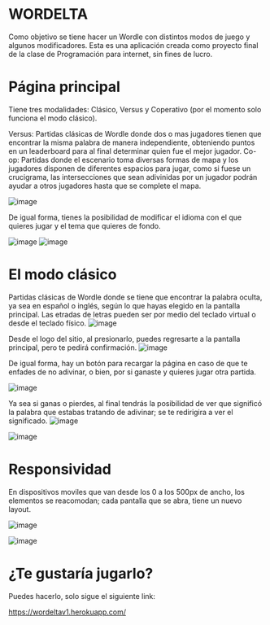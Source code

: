 # WORDELTA

Como objetivo se tiene hacer un Wordle con distintos modos de juego y algunos modificadores.
Esta es una aplicación creada como proyecto final de la clase de Programación para internet, sin fines de lucro.

# Página principal
Tiene tres modalidades: Clásico, Versus y Coperativo (por el momento solo funciona el modo clásico).

Versus: Partidas clásicas de Wordle donde dos o mas jugadores tienen que encontrar la misma palabra de manera independiente, obteniendo puntos en un leaderboard para al final determinar quien fue el mejor jugador.
Co-op: Partidas donde el escenario toma diversas formas de mapa y los jugadores disponen de diferentes espacios para jugar, como si fuese un crucigrama, las intersecciones que sean adivinidas por un jugador podrán ayudar a otros jugadores hasta que se complete el mapa.

![image](https://user-images.githubusercontent.com/70966003/168871990-3d32cac5-5cc4-4e64-bfb2-cfd06b7d85dc.png)

De igual forma, tienes la posibilidad de modificar el idioma con el que quieres jugar y el tema que quieres de fondo.

![image](https://user-images.githubusercontent.com/70966003/168871990-3d32cac5-5cc4-4e64-bfb2-cfd06b7d85dc.png)
![image](https://user-images.githubusercontent.com/70966003/168872471-68f91e8a-4576-4e3b-9253-fe32c3e97795.png)

# El modo clásico
Partidas clásicas de Wordle donde se tiene que encontrar la palabra oculta, ya sea en español o inglés, según lo que hayas elegido en la pantalla principal.
Las etradas de letras pueden ser por medio del teclado virtual o desde el teclado físico.
![image](https://user-images.githubusercontent.com/70966003/168873016-516bd9eb-449a-4200-8a05-f04089f4ca0d.png)

Desde el logo del sitio, al presionarlo, puedes regresarte a la pantalla principal, pero te pedirá confirmación.
![image](https://user-images.githubusercontent.com/70966003/168873207-5aa1c022-18f5-4c68-87c9-05b602893786.png)

De igual forma, hay un botón para recargar la página en caso de que te enfades de no adivinar, o bien, por si ganaste y quieres jugar otra partida.

![image](https://user-images.githubusercontent.com/70966003/168873256-787067cf-ff6b-4f85-9c76-de5d1172ba00.png)

Ya sea si ganas o pierdes, al final tendrás la posibilidad de ver que significó la palabra que estabas tratando de adivinar; se te redirigira a ver el significado.
![image](https://user-images.githubusercontent.com/70966003/168873708-e6861f1f-dc33-4dc3-92ca-245949231f00.png)

![image](https://user-images.githubusercontent.com/70966003/168873746-e7dfd904-ee32-4b45-938b-983e64f5bd1b.png)

# Responsividad
En dispositivos moviles que van desde los 0 a los 500px de ancho, los elementos se reacomodan; cada pantalla que se abra, tiene un nuevo layout.

![image](https://user-images.githubusercontent.com/70966003/168874405-6b07b03a-c0a4-442d-931a-be60b0078e81.png)

![image](https://user-images.githubusercontent.com/70966003/168874354-4cbffd8f-e0b6-40d2-aae9-8f3b7cd3acc3.png)

# ¿Te gustaría jugarlo?
Puedes hacerlo, solo sigue el siguiente link:

https://wordeltav1.herokuapp.com/
